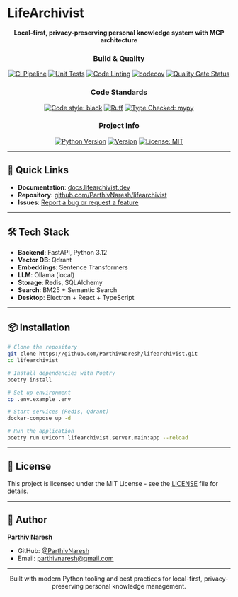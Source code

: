 # LifeArchivist

<div align="center">

**Local-first, privacy-preserving personal knowledge system with MCP architecture**

### Build & Quality

[![CI Pipeline](https://github.com/ParthivNaresh/lifearchivist/actions/workflows/ci.yml/badge.svg)](https://github.com/ParthivNaresh/lifearchivist/actions/workflows/ci.yml)
[![Unit Tests](https://github.com/ParthivNaresh/lifearchivist/actions/workflows/test-unit.yml/badge.svg)](https://github.com/ParthivNaresh/lifearchivist/actions/workflows/test-unit.yml)
[![Code Linting](https://github.com/ParthivNaresh/lifearchivist/actions/workflows/lint.yml/badge.svg)](https://github.com/ParthivNaresh/lifearchivist/actions/workflows/lint.yml)
[![codecov](https://codecov.io/gh/ParthivNaresh/lifearchivist/branch/main/graph/badge.svg)](https://codecov.io/gh/ParthivNaresh/lifearchivist)
[![Quality Gate Status](https://sonarcloud.io/api/project_badges/measure?project=ParthivNaresh_lifearchivist&metric=alert_status)](https://sonarcloud.io/summary/new_code?id=ParthivNaresh_lifearchivist)

### Code Standards

[![Code style: black](https://img.shields.io/badge/code%20style-black-000000.svg)](https://github.com/psf/black)
[![Ruff](https://img.shields.io/endpoint?url=https://raw.githubusercontent.com/astral-sh/ruff/main/assets/badge/v2.json)](https://github.com/astral-sh/ruff)
[![Type Checked: mypy](https://img.shields.io/badge/type%20checked-mypy-blue.svg)](http://mypy-lang.org/)

### Project Info

[![Python Version](https://img.shields.io/badge/python-3.12-blue.svg)](https://www.python.org/downloads/)
[![Version](https://img.shields.io/badge/version-0.1.0-blue.svg)](https://github.com/ParthivNaresh/lifearchivist/releases)
[![License: MIT](https://img.shields.io/badge/License-MIT-yellow.svg)](https://opensource.org/licenses/MIT)

</div>

---

## 🚀 Quick Links

- **Documentation**: [docs.lifearchivist.dev](https://docs.lifearchivist.dev)
- **Repository**: [github.com/ParthivNaresh/lifearchivist](https://github.com/ParthivNaresh/lifearchivist)
- **Issues**: [Report a bug or request a feature](https://github.com/ParthivNaresh/lifearchivist/issues)

---

## 🛠️ Tech Stack

- **Backend**: FastAPI, Python 3.12
- **Vector DB**: Qdrant
- **Embeddings**: Sentence Transformers
- **LLM**: Ollama (local)
- **Storage**: Redis, SQLAlchemy
- **Search**: BM25 + Semantic Search
- **Desktop**: Electron + React + TypeScript

---

## 📦 Installation

```bash
# Clone the repository
git clone https://github.com/ParthivNaresh/lifearchivist.git
cd lifearchivist

# Install dependencies with Poetry
poetry install

# Set up environment
cp .env.example .env

# Start services (Redis, Qdrant)
docker-compose up -d

# Run the application
poetry run uvicorn lifearchivist.server.main:app --reload
```

---

## 📄 License

This project is licensed under the MIT License - see the [LICENSE](LICENSE) file for details.

---

## 👤 Author

**Parthiv Naresh**
- GitHub: [@ParthivNaresh](https://github.com/ParthivNaresh)
- Email: parthivnaresh@gmail.com

---

<div align="center">

Built with modern Python tooling and best practices for local-first, privacy-preserving personal knowledge management.

</div>
